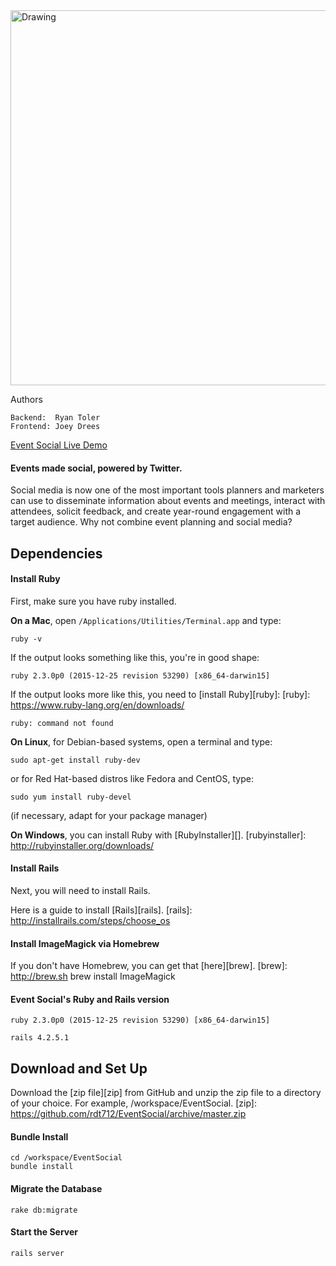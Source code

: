 <img src="https://raw.githubusercontent.com/rdt712/EventSocial/master/app/assets/images/Event-Social-Brand.png" alt="Drawing" style="width: 600px;"/>

<br />

Authors

	Backend:  Ryan Toler
	Frontend: Joey Drees

[Event Social Live Demo][website]

[website]: https://eventsocial.herokuapp.com

#### Events made social, powered by Twitter.
Social media is now one of the most important tools planners and marketers can use to disseminate information about events and meetings, interact with attendees, solicit feedback, and create year-round engagement with a target audience. Why not combine event planning and social media?

## Dependencies

#### Install Ruby
First, make sure you have ruby installed.

**On a Mac**, open `/Applications/Utilities/Terminal.app` and type:

    ruby -v

If the output looks something like this, you're in good shape:

    ruby 2.3.0p0 (2015-12-25 revision 53290) [x86_64-darwin15]

If the output looks more like this, you need to [install Ruby][ruby]:
[ruby]: https://www.ruby-lang.org/en/downloads/

    ruby: command not found

**On Linux**, for Debian-based systems, open a terminal and type:

    sudo apt-get install ruby-dev

or for Red Hat-based distros like Fedora and CentOS, type:

    sudo yum install ruby-devel

(if necessary, adapt for your package manager)

**On Windows**, you can install Ruby with [RubyInstaller][].
[rubyinstaller]: http://rubyinstaller.org/downloads/

#### Install Rails
Next, you will need to install Rails.

Here is a guide to install [Rails][rails].
[rails]: http://installrails.com/steps/choose_os

#### Install ImageMagick via Homebrew
If you don't have Homebrew, you can get that [here][brew].
[brew]: http://brew.sh
	brew install ImageMagick

#### Event Social's Ruby and Rails version
	ruby 2.3.0p0 (2015-12-25 revision 53290) [x86_64-darwin15]

	rails 4.2.5.1

## Download and Set Up

Download the [zip file][zip] from GitHub and unzip the zip file to a directory of your choice. For example, /workspace/EventSocial.
[zip]: https://github.com/rdt712/EventSocial/archive/master.zip

#### Bundle Install
	cd /workspace/EventSocial
	bundle install

#### Migrate the Database
	rake db:migrate 

#### Start the Server
	rails server